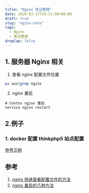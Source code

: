 ```yaml
---
title: "Nginx 笔记整理"
date: 2020-03-17T14:21:09+08:00
draft: true
slug: "nginx-note"
tags:
  - Nginx
  - 笔记整理
dropCap: false
---
```


## 1. 服务器 Nginx 相关

1. 查看 nginx 配置文件位置

```bash
ps aux|grep nginx
```

2. nginx 重启

```
# Centos nginx 重启
service nginx restart
```

## 2.例子

### 1. docker 配置 thinkphp5 站点配置

[参考示例](/tech/services/nginx-config-ThinkPHP5-website)

## 参考

1. [nginx 快速查看配置文件的方法](https://blog.csdn.net/fdipzone/article/details/77199042)
2. [nginx 重启的几种方法](https://blog.csdn.net/zqinghai/article/details/71125045)
